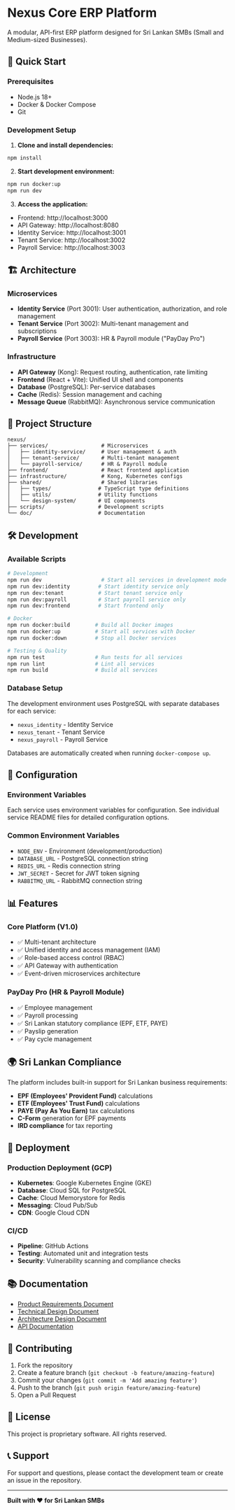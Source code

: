 # Nexus Core ERP Platform

A modular, API-first ERP platform designed for Sri Lankan SMBs (Small and Medium-sized Businesses).

## 🚀 Quick Start

### Prerequisites
- Node.js 18+ 
- Docker & Docker Compose
- Git

### Development Setup

1. **Clone and install dependencies:**
```bash
npm install
```

2. **Start development environment:**
```bash
npm run docker:up
npm run dev
```

3. **Access the application:**
- Frontend: http://localhost:3000
- API Gateway: http://localhost:8080
- Identity Service: http://localhost:3001
- Tenant Service: http://localhost:3002
- Payroll Service: http://localhost:3003

## 🏗️ Architecture

### Microservices
- **Identity Service** (Port 3001): User authentication, authorization, and role management
- **Tenant Service** (Port 3002): Multi-tenant management and subscriptions
- **Payroll Service** (Port 3003): HR & Payroll module ("PayDay Pro")

### Infrastructure
- **API Gateway** (Kong): Request routing, authentication, rate limiting
- **Frontend** (React + Vite): Unified UI shell and components
- **Database** (PostgreSQL): Per-service databases
- **Cache** (Redis): Session management and caching
- **Message Queue** (RabbitMQ): Asynchronous service communication

## 📁 Project Structure

```
nexus/
├── services/                 # Microservices
│   ├── identity-service/     # User management & auth
│   ├── tenant-service/       # Multi-tenant management
│   └── payroll-service/      # HR & Payroll module
├── frontend/                 # React frontend application
├── infrastructure/           # Kong, Kubernetes configs
├── shared/                   # Shared libraries
│   ├── types/               # TypeScript type definitions
│   ├── utils/               # Utility functions
│   └── design-system/       # UI components
├── scripts/                 # Development scripts
└── doc/                     # Documentation
```

## 🛠️ Development

### Available Scripts

```bash
# Development
npm run dev                   # Start all services in development mode
npm run dev:identity         # Start identity service only
npm run dev:tenant           # Start tenant service only
npm run dev:payroll          # Start payroll service only
npm run dev:frontend         # Start frontend only

# Docker
npm run docker:build        # Build all Docker images
npm run docker:up           # Start all services with Docker
npm run docker:down         # Stop all Docker services

# Testing & Quality
npm run test                # Run tests for all services
npm run lint                # Lint all services
npm run build               # Build all services
```

### Database Setup

The development environment uses PostgreSQL with separate databases for each service:
- `nexus_identity` - Identity Service
- `nexus_tenant` - Tenant Service  
- `nexus_payroll` - Payroll Service

Databases are automatically created when running `docker-compose up`.

## 🔧 Configuration

### Environment Variables

Each service uses environment variables for configuration. See individual service README files for detailed configuration options.

### Common Environment Variables
- `NODE_ENV` - Environment (development/production)
- `DATABASE_URL` - PostgreSQL connection string
- `REDIS_URL` - Redis connection string
- `JWT_SECRET` - Secret for JWT token signing
- `RABBITMQ_URL` - RabbitMQ connection string

## 📊 Features

### Core Platform (V1.0)
- ✅ Multi-tenant architecture
- ✅ Unified identity and access management (IAM)
- ✅ Role-based access control (RBAC)
- ✅ API Gateway with authentication
- ✅ Event-driven microservices architecture

### PayDay Pro (HR & Payroll Module)
- ✅ Employee management
- ✅ Payroll processing
- ✅ Sri Lankan statutory compliance (EPF, ETF, PAYE)
- ✅ Payslip generation
- ✅ Pay cycle management

## 🌍 Sri Lankan Compliance

The platform includes built-in support for Sri Lankan business requirements:
- **EPF (Employees' Provident Fund)** calculations
- **ETF (Employees' Trust Fund)** calculations  
- **PAYE (Pay As You Earn)** tax calculations
- **C-Form** generation for EPF payments
- **IRD compliance** for tax reporting

## 🚀 Deployment

### Production Deployment (GCP)
- **Kubernetes**: Google Kubernetes Engine (GKE)
- **Database**: Cloud SQL for PostgreSQL
- **Cache**: Cloud Memorystore for Redis
- **Messaging**: Cloud Pub/Sub
- **CDN**: Google Cloud CDN

### CI/CD
- **Pipeline**: GitHub Actions
- **Testing**: Automated unit and integration tests
- **Security**: Vulnerability scanning and compliance checks

## 📚 Documentation

- [Product Requirements Document](./doc/Nexus%20PRD.md)
- [Technical Design Document](./doc/Nexus%20TDD.md)
- [Architecture Design Document](./doc/Nexus%20ADD.md)
- [API Documentation](./doc/Nexus%20API.md)

## 🤝 Contributing

1. Fork the repository
2. Create a feature branch (`git checkout -b feature/amazing-feature`)
3. Commit your changes (`git commit -m 'Add amazing feature'`)
4. Push to the branch (`git push origin feature/amazing-feature`)
5. Open a Pull Request

## 📄 License

This project is proprietary software. All rights reserved.

## 📞 Support

For support and questions, please contact the development team or create an issue in the repository.

---

**Built with ❤️ for Sri Lankan SMBs**
